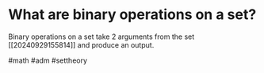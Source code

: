 # What are binary operations on a set? 
Binary operations on a set take 2 arguments from the set [[20240929155814]] and produce an output.

#math #adm #settheory
